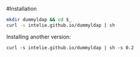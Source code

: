 #Installation

```sh
mkdir dummyldap && cd $_
curl -s intelie.github.io/dummyldap | sh
```

Installing another version:

```
curl -s intelie.github.io/dummyldap | sh -s 0.2
```
